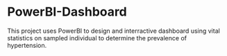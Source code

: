 # PowerBI-Dashboard
This project uses PowerBI to design and interractive dashboard using vital statistics on sampled individual to determine the prevalence of hypertension.
